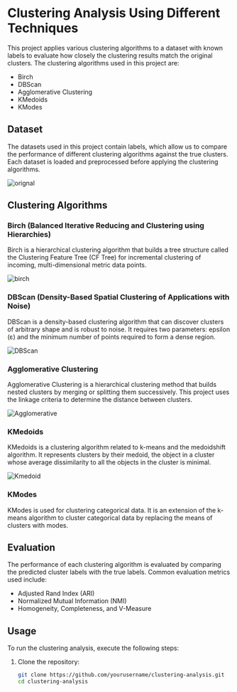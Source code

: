 # Clustering Analysis Using Different Techniques

This project applies various clustering algorithms to a dataset with known labels to evaluate how closely the clustering results match the original clusters. The clustering algorithms used in this project are:

- Birch
- DBScan
- Agglomerative Clustering
- KMedoids
- KModes

## Dataset

The datasets used in this project contain labels, which allow us to compare the performance of different clustering algorithms against the true clusters. Each dataset is loaded and preprocessed before applying the clustering algorithms.

![orignal](images/original.png)

## Clustering Algorithms

### Birch (Balanced Iterative Reducing and Clustering using Hierarchies)
Birch is a hierarchical clustering algorithm that builds a tree structure called the Clustering Feature Tree (CF Tree) for incremental clustering of incoming, multi-dimensional metric data points.

![birch](images/birch.png)

### DBScan (Density-Based Spatial Clustering of Applications with Noise)
DBScan is a density-based clustering algorithm that can discover clusters of arbitrary shape and is robust to noise. It requires two parameters: epsilon (ε) and the minimum number of points required to form a dense region.

![DBScan](images/DBScan.png)

### Agglomerative Clustering
Agglomerative Clustering is a hierarchical clustering method that builds nested clusters by merging or splitting them successively. This project uses the linkage criteria to determine the distance between clusters.

![Agglomerative](images/Agglomerative.png)

### KMedoids
KMedoids is a clustering algorithm related to k-means and the medoidshift algorithm. It represents clusters by their medoid, the object in a cluster whose average dissimilarity to all the objects in the cluster is minimal.

![Kmedoid](images/Kmedoid.png)

### KModes
KModes is used for clustering categorical data. It is an extension of the k-means algorithm to cluster categorical data by replacing the means of clusters with modes.

## Evaluation

The performance of each clustering algorithm is evaluated by comparing the predicted cluster labels with the true labels. Common evaluation metrics used include:

- Adjusted Rand Index (ARI)
- Normalized Mutual Information (NMI)
- Homogeneity, Completeness, and V-Measure

## Usage

To run the clustering analysis, execute the following steps:

1. Clone the repository:
   ```bash
   git clone https://github.com/yourusername/clustering-analysis.git
   cd clustering-analysis
